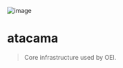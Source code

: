 ![image](https://user-images.githubusercontent.com/1126366/191394635-66286f86-5baa-42d8-b4a6-2aa44fd40623.png)

# atacama

> Core infrastructure used by OEI.
